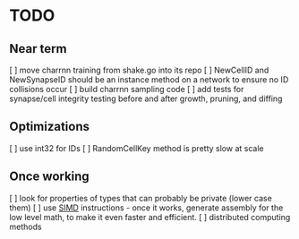 # TODO

## Near term
[ ] move charrnn training from shake.go into its repo
[ ] NewCellID and NewSynapseID should be an instance method on a network to ensure
no ID collisions occur
[ ] build charrnn sampling code
[ ] add tests for synapse/cell integrity testing before and after growth, pruning, and diffing

## Optimizations
[ ] use int32 for IDs
[ ] RandomCellKey method is pretty slow at scale

## Once working
[ ] look for properties of types that can probably be private (lower case them)
[ ] use [SIMD](https://github.com/bjwbell/gensimd) instructions
    - once it works, generate assembly for the low level math, to make it even faster and efficient.
[ ] distributed computing methods
